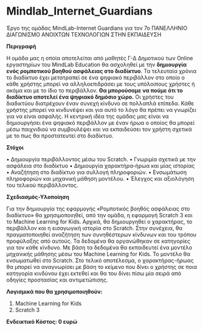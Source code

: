 # Mindlab_Internet_Guardians
Έργο της ομάδας MindLab-Internet Guardians για τον 7ο ΠΑΝΕΛΛΗΝΙΟ ΔΙΑΓΩΝΙΣΜΟ ΑΝΟΙΧΤΩΝ ΤΕΧΝΟΛΟΓΙΩΝ ΣΤΗΝ ΕΚΠΑΙΔΕΥΣΗ

**Περιγραφή**


Η ομάδα μας η οποία αποτελείται από μαθητές Γ-Δ Δημοτικού των Online εργαστηρίων του MindLab Education θα ασχοληθεί με την **δημιουργία ενός ρομποτικού βοηθού ασφάλειας στο διαδίκτυο**. Τα τελευταία χρόνια το διαδίκτυο έχει μετατραπεί σε ένα ψηφιακό περιβάλλον στο οποίο ο κάθε χρήστης μπορεί να αλληλοεπιδράσει με τους υπόλοιπους χρήστες ή ακόμα και με το ίδιο το περιβάλλον. **Θα μπορούσαμε να πούμε ότι το διαδίκτυο αποτελεί ένα ψηφιακό δημόσιο χώρο.** Οι χρήστες του διαδικτύου διατρέχουν έναν συνεχή κίνδυνο σε πολλαπλά επίπεδα. Κάθε χρήστης μπορεί να κινδυνέψει και για αυτό το λόγο θα πρέπει να γνωρίζει για να είναι ασφαλής. Η κεντρική ιδέα της ομάδας μας είναι να δημιουργήσει ένα ψηφιακό περιβάλλον με έναν ήρωα ο οποίος θα μπορεί μέσω παιχνιδιού να συμβουλέψει και να εκπαιδεύσει τον χρήστη σχετικά με το πως θα προστατευτεί στο διαδίκτυο.

**Στόχοι**


•	Δημιουργία περιβάλλοντος μέσω του Scratch.
•	Γνωριμία σχετικά με την ασφάλεια στο διαδίκτυο
•	Δημιουργία χαρακτήρα-ήρωα και μίας ιστορίας
•	Αναζήτηση στο διαδίκτυο για συλλογή πληροφοριών.
•	Ενσωμάτωση πληροφοριών και μηχανική μάθηση μοντέλου.
•	Έλεγχος και αξιολόγηση του τελικού περιβάλλοντος.

**Σχεδιασμός-Υλοποίηση**


Για την δημιουργία της εφαρμογής «Ρομποτικός βοηθός ασφάλειας στο διαδίκτυο» θα χρησιμοποιηθεί, από την ομάδα, η εφαρμογή Scratch 3 και το Machine Learning for Kids. Αρχικά, θα δημιουργηθεί ο χαρακτήρας, το περιβάλλον και η εισαγωγική ιστορία στο Scratch. Στην συνέχεια, θα πραγματοποιηθεί αναζήτηση των συνηθέστερων κίνδυνων και του τρόπου προφύλαξης από αυτούς. Τα δεδομένα θα οργανώθηκαν σε κατηγορίες για τον κάθε κίνδυνο. Με βάση τα δεδομένα θα εκπαιδευτεί ένα μοντέλο μηχανικής μάθησης μέσω του Machine Learning for Kids. Το μοντέλο θα ενσωματωθεί στο Scratch. Στο τελικό αποτέλεσμα, ο χαρακτήρας-ήρωας θα μπορεί να αναγνωρίσει με βάση το κείμενο που δίνει ο χρήστης σε ποια κατηγορία κινδύνου έχει εκτεθεί και θα του δίνει πίσω μία σειρά από οδηγίες προστασίας και αντιμετώπισης.

**Λογισμικά που θα χρησιμοποιηθούν:**
1.	Machine Learning for Kids
2.	Scratch 3

**Ενδεικτικό Κόστος: 0 ευρώ**
